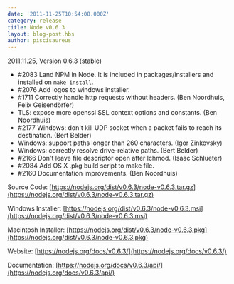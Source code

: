 ```yaml
---
date: '2011-11-25T10:54:08.000Z'
category: release
title: Node v0.6.3
layout: blog-post.hbs
author: piscisaureus
---
```


2011.11.25, Version 0.6.3 (stable)

- #2083 Land NPM in Node. It is included in packages/installers and installed on `make install`.
- #2076 Add logos to windows installer.
- #1711 Correctly handle http requests without headers. (Ben Noordhuis, Felix Geisendörfer)
- TLS: expose more openssl SSL context options and constants. (Ben Noordhuis)
- #2177 Windows: don't kill UDP socket when a packet fails to reach its destination. (Bert Belder)
- Windows: support paths longer than 260 characters. (Igor Zinkovsky)
- Windows: correctly resolve drive-relative paths. (Bert Belder)
- #2166 Don't leave file descriptor open after lchmod. (Isaac Schlueter)
- #2084 Add OS X .pkg build script to make file.
- #2160 Documentation improvements. (Ben Noordhuis)

Source Code: [https://nodejs.org/dist/v0.6.3/node-v0.6.3.tar.gz](https://nodejs.org/dist/v0.6.3/node-v0.6.3.tar.gz)

Windows Installer: [https://nodejs.org/dist/v0.6.3/node-v0.6.3.msi](https://nodejs.org/dist/v0.6.3/node-v0.6.3.msi)

Macintosh Installer: [https://nodejs.org/dist/v0.6.3/node-v0.6.3.pkg](https://nodejs.org/dist/v0.6.3/node-v0.6.3.pkg)

Website: [https://nodejs.org/docs/v0.6.3/](https://nodejs.org/docs/v0.6.3/)

Documentation: [https://nodejs.org/docs/v0.6.3/api/](https://nodejs.org/docs/v0.6.3/api/)
